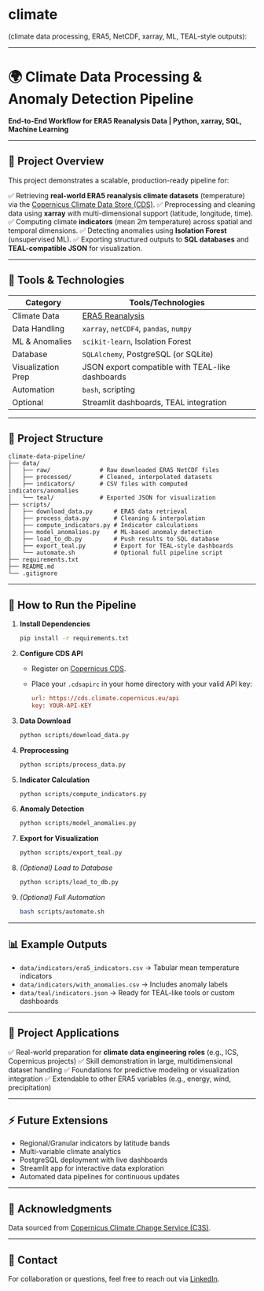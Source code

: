 # climate
(climate data processing, ERA5, NetCDF, xarray, ML, TEAL-style outputs):

---

# 🌍 Climate Data Processing & Anomaly Detection Pipeline

**End-to-End Workflow for ERA5 Reanalysis Data | Python, xarray, SQL, Machine Learning**

---

## 📑 Project Overview

This project demonstrates a scalable, production-ready pipeline for:

✅ Retrieving **real-world ERA5 reanalysis climate datasets** (temperature) via the [Copernicus Climate Data Store (CDS)](https://cds.climate.copernicus.eu).
✅ Preprocessing and cleaning data using **xarray** with multi-dimensional support (latitude, longitude, time).
✅ Computing climate **indicators** (mean 2m temperature) across spatial and temporal dimensions.
✅ Detecting anomalies using **Isolation Forest** (unsupervised ML).
✅ Exporting structured outputs to **SQL databases** and **TEAL-compatible JSON** for visualization.

---

## 🔧 Tools & Technologies

| Category           | Tools/Technologies                                    |
| ------------------ | ----------------------------------------------------- |
| Climate Data       | [ERA5 Reanalysis](https://cds.climate.copernicus.eu/) |
| Data Handling      | `xarray`, `netCDF4`, `pandas`, `numpy`                |
| ML & Anomalies     | `scikit-learn`, Isolation Forest                      |
| Database           | `SQLAlchemy`, PostgreSQL (or SQLite)                  |
| Visualization Prep | JSON export compatible with TEAL-like dashboards      |
| Automation         | `bash`, scripting                                     |
| Optional           | Streamlit dashboards, TEAL integration                |

---

## 📂 Project Structure

```
climate-data-pipeline/
├── data/
│   ├── raw/              # Raw downloaded ERA5 NetCDF files
│   ├── processed/        # Cleaned, interpolated datasets
│   ├── indicators/       # CSV files with computed indicators/anomalies
│   └── teal/             # Exported JSON for visualization
├── scripts/
│   ├── download_data.py      # ERA5 data retrieval
│   ├── process_data.py       # Cleaning & interpolation
│   ├── compute_indicators.py # Indicator calculations
│   ├── model_anomalies.py    # ML-based anomaly detection
│   ├── load_to_db.py         # Push results to SQL database
│   ├── export_teal.py        # Export for TEAL-style dashboards
│   └── automate.sh           # Optional full pipeline script
├── requirements.txt
├── README.md
└── .gitignore
```

---

## 🚀 How to Run the Pipeline

1. **Install Dependencies**

   ```bash
   pip install -r requirements.txt
   ```

2. **Configure CDS API**

   * Register on [Copernicus CDS](https://cds.climate.copernicus.eu/register).
   * Place your `.cdsapirc` in your home directory with your valid API key:

     ```ini
     url: https://cds.climate.copernicus.eu/api
     key: YOUR-API-KEY
     ```

3. **Data Download**

   ```bash
   python scripts/download_data.py
   ```

4. **Preprocessing**

   ```bash
   python scripts/process_data.py
   ```

5. **Indicator Calculation**

   ```bash
   python scripts/compute_indicators.py
   ```

6. **Anomaly Detection**

   ```bash
   python scripts/model_anomalies.py
   ```

7. **Export for Visualization**

   ```bash
   python scripts/export_teal.py
   ```

8. *(Optional) Load to Database*

   ```bash
   python scripts/load_to_db.py
   ```

9. *(Optional) Full Automation*

   ```bash
   bash scripts/automate.sh
   ```

---

## 📊 Example Outputs

* `data/indicators/era5_indicators.csv` → Tabular mean temperature indicators
* `data/indicators/with_anomalies.csv` → Includes anomaly labels
* `data/teal/indicators.json` → Ready for TEAL-like tools or custom dashboards

---

## 🎯 Project Applications

✅ Real-world preparation for **climate data engineering roles** (e.g., ICS, Copernicus projects)
✅ Skill demonstration in large, multidimensional dataset handling
✅ Foundations for predictive modeling or visualization integration
✅ Extendable to other ERA5 variables (e.g., energy, wind, precipitation)

---

## ⚡ Future Extensions

* Regional/Granular indicators by latitude bands
* Multi-variable climate analytics
* PostgreSQL deployment with live dashboards
* Streamlit app for interactive data exploration
* Automated data pipelines for continuous updates

---

## 🤝 Acknowledgments

Data sourced from [Copernicus Climate Change Service (C3S)](https://climate.copernicus.eu/).

---

## 📢 Contact

For collaboration or questions, feel free to reach out via [LinkedIn](https://www.linkedin.com/sana-omar).


